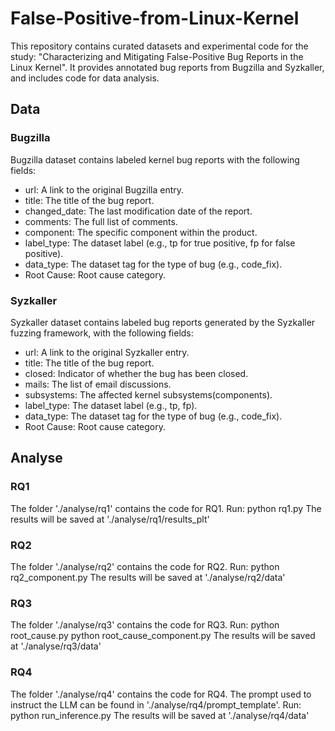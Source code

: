 # False-Positive-from-Linux-Kernel

This repository contains curated datasets and experimental code for the study: "Characterizing and Mitigating False-Positive Bug Reports in the Linux Kernel". It provides annotated bug reports from Bugzilla and Syzkaller, and includes code for data analysis.
## Data
### Bugzilla
Bugzilla dataset contains labeled kernel bug reports with the following fields:
- url: A link to the original Bugzilla entry.
- title: The title of the bug report.
- changed_date: The last modification date of the report.
- comments: The full list of comments.
- component: The specific component within the product.
- label_type: The dataset label (e.g., tp for true positive, fp for false positive).
- data_type: The dataset tag for the type of bug (e.g., code_fix).
- Root Cause: Root cause category.
### Syzkaller
Syzkaller dataset contains labeled bug reports generated by the Syzkaller fuzzing framework, with the following fields:
- url: A link to the original Syzkaller entry.
- title: The title of the bug report.
- closed: Indicator of whether the bug has been closed.
- mails: The list of email discussions.
- subsystems: The affected kernel subsystems(components).
- label_type: The dataset label (e.g., tp, fp).
- data_type: The dataset tag for the type of bug (e.g., code_fix).
- Root Cause: Root cause category.
## Analyse
### RQ1
The folder './analyse/rq1' contains the code for RQ1. Run:
python rq1.py
The results will be saved at './analyse/rq1/results_plt'
### RQ2
The folder './analyse/rq2' contains the code for RQ2. Run:
python rq2_component.py
The results will be saved at './analyse/rq2/data'
### RQ3
The folder './analyse/rq3' contains the code for RQ3. Run:
python root_cause.py
python root_cause_component.py
The results will be saved at './analyse/rq3/data'
### RQ4
The folder './analyse/rq4' contains the code for RQ4. The prompt used to instruct the LLM can be found in './analyse/rq4/prompt_template'. Run:
python run_inference.py
The results will be saved at './analyse/rq4/data'
